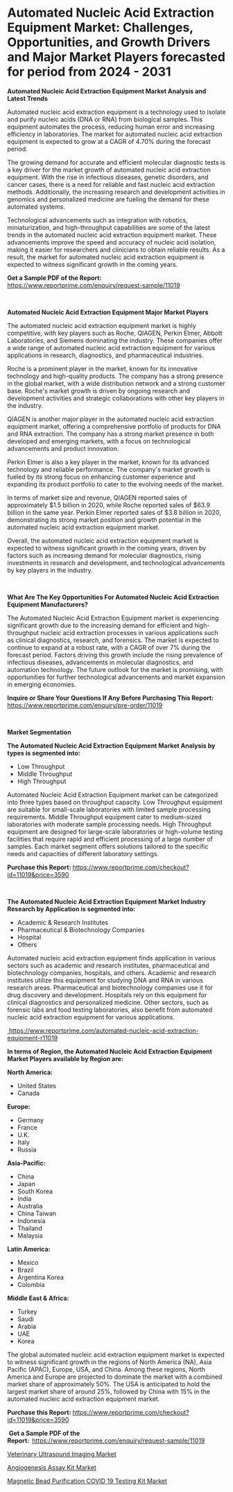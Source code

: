 <p><h1>Automated Nucleic Acid Extraction Equipment Market: Challenges, Opportunities, and Growth Drivers and Major Market Players forecasted for period from 2024 - 2031</h1></p><p><strong>Automated Nucleic Acid Extraction Equipment Market Analysis and Latest Trends</strong></p>
<p><p>Automated nucleic acid extraction equipment is a technology used to isolate and purify nucleic acids (DNA or RNA) from biological samples. This equipment automates the process, reducing human error and increasing efficiency in laboratories. The market for automated nucleic acid extraction equipment is expected to grow at a CAGR of 4.70% during the forecast period.</p><p>The growing demand for accurate and efficient molecular diagnostic tests is a key driver for the market growth of automated nucleic acid extraction equipment. With the rise in infectious diseases, genetic disorders, and cancer cases, there is a need for reliable and fast nucleic acid extraction methods. Additionally, the increasing research and development activities in genomics and personalized medicine are fueling the demand for these automated systems.</p><p>Technological advancements such as integration with robotics, miniaturization, and high-throughput capabilities are some of the latest trends in the automated nucleic acid extraction equipment market. These advancements improve the speed and accuracy of nucleic acid isolation, making it easier for researchers and clinicians to obtain reliable results. As a result, the market for automated nucleic acid extraction equipment is expected to witness significant growth in the coming years.</p></p>
<p><strong>Get a Sample PDF of the Report:&nbsp;</strong> <a href="https://www.reportprime.com/enquiry/request-sample/11019">https://www.reportprime.com/enquiry/request-sample/11019</a></p>
<p>&nbsp;</p>
<p><strong>Automated Nucleic Acid Extraction Equipment Major Market Players</strong></p>
<p><p>The automated nucleic acid extraction equipment market is highly competitive, with key players such as Roche, QIAGEN, Perkin Elmer, Abbott Laboratories, and Siemens dominating the industry. These companies offer a wide range of automated nucleic acid extraction equipment for various applications in research, diagnostics, and pharmaceutical industries.</p><p>Roche is a prominent player in the market, known for its innovative technology and high-quality products. The company has a strong presence in the global market, with a wide distribution network and a strong customer base. Roche's market growth is driven by ongoing research and development activities and strategic collaborations with other key players in the industry.</p><p>QIAGEN is another major player in the automated nucleic acid extraction equipment market, offering a comprehensive portfolio of products for DNA and RNA extraction. The company has a strong market presence in both developed and emerging markets, with a focus on technological advancements and product innovation.</p><p>Perkin Elmer is also a key player in the market, known for its advanced technology and reliable performance. The company's market growth is fueled by its strong focus on enhancing customer experience and expanding its product portfolio to cater to the evolving needs of the market.</p><p>In terms of market size and revenue, QIAGEN reported sales of approximately $1.5 billion in 2020, while Roche reported sales of $63.9 billion in the same year. Perkin Elmer reported sales of $3.8 billion in 2020, demonstrating its strong market position and growth potential in the automated nucleic acid extraction equipment market.</p><p>Overall, the automated nucleic acid extraction equipment market is expected to witness significant growth in the coming years, driven by factors such as increasing demand for molecular diagnostics, rising investments in research and development, and technological advancements by key players in the industry.</p></p>
<p>&nbsp;</p>
<p><strong>What Are The Key Opportunities For Automated Nucleic Acid Extraction Equipment Manufacturers?</strong></p>
<p><p>The Automated Nucleic Acid Extraction Equipment market is experiencing significant growth due to the increasing demand for efficient and high-throughput nucleic acid extraction processes in various applications such as clinical diagnostics, research, and forensics. The market is expected to continue to expand at a robust rate, with a CAGR of over 7% during the forecast period. Factors driving this growth include the rising prevalence of infectious diseases, advancements in molecular diagnostics, and automation technology. The future outlook for the market is promising, with opportunities for further technological advancements and market expansion in emerging economies.</p></p>
<p><strong>Inquire or Share Your Questions If Any Before Purchasing This Report:</strong> <a href="https://www.reportprime.com/enquiry/pre-order/11019">https://www.reportprime.com/enquiry/pre-order/11019</a></p>
<p>&nbsp;</p>
<p><strong>Market Segmentation</strong></p>
<p><strong>The Automated Nucleic Acid Extraction Equipment Market Analysis by types is segmented into:</strong></p>
<p><ul><li>Low Throughput</li><li>Middle Throughput</li><li>High Throughput</li></ul></p>
<p><p>Automated Nucleic Acid Extraction Equipment market can be categorized into three types based on throughput capacity. Low Throughput equipment are suitable for small-scale laboratories with limited sample processing requirements. Middle Throughput equipment cater to medium-sized laboratories with moderate sample processing needs. High Throughput equipment are designed for large-scale laboratories or high-volume testing facilities that require rapid and efficient processing of a large number of samples. Each market segment offers solutions tailored to the specific needs and capacities of different laboratory settings.</p></p>
<p><strong>Purchase this Report:&nbsp;</strong><a href="https://www.reportprime.com/checkout?id=11019&price=3590">https://www.reportprime.com/checkout?id=11019&price=3590</a></p>
<p>&nbsp;</p>
<p><strong>The Automated Nucleic Acid Extraction Equipment Market Industry Research by Application is segmented into:</strong></p>
<p><ul><li>Academic & Research Institutes</li><li>Pharmaceutical & Biotechnology Companies</li><li>Hospital</li><li>Others</li></ul></p>
<p><p>Automated nucleic acid extraction equipment finds application in various sectors such as academic and research institutes, pharmaceutical and biotechnology companies, hospitals, and others. Academic and research institutes utilize this equipment for studying DNA and RNA in various research areas. Pharmaceutical and biotechnology companies use it for drug discovery and development. Hospitals rely on this equipment for clinical diagnostics and personalized medicine. Other sectors, such as forensic labs and food testing laboratories, also benefit from automated nucleic acid extraction equipment for various applications.</p></p>
<p><a href="https://www.reportprime.com/automated-nucleic-acid-extraction-equipment-r11019">&nbsp;https://www.reportprime.com/automated-nucleic-acid-extraction-equipment-r11019</a></p>
<p><strong>In terms of Region, the Automated Nucleic Acid Extraction Equipment Market Players available by Region are:</strong></p>
<p>
    <p> <strong> North America: </strong>
        <ul>
            <li>United States</li>
            <li>Canada</li>
        </ul>
        </p> 
    <p> <strong> Europe: </strong>
        <ul>
            <li>Germany</li>
            <li>France</li>
            <li>U.K.</li>
            <li>Italy</li>
            <li>Russia</li>
        </ul>
        </p> 
    <p> <strong> Asia-Pacific: </strong>
        <ul>
            <li>China</li>
            <li>Japan</li>
            <li>South Korea</li>
            <li>India</li>
            <li>Australia</li>
            <li>China Taiwan</li>
            <li>Indonesia</li>
            <li>Thailand</li>
            <li>Malaysia</li>
        </ul>
        </p> 
    <p> <strong> Latin America: </strong>
        <ul>
            <li>Mexico</li>
            <li>Brazil</li>
            <li>Argentina Korea</li>
            <li>Colombia</li>
        </ul>
        </p> 
    <p> <strong> Middle East & Africa: </strong>
        <ul>
            <li>Turkey</li>
            <li>Saudi</li>
            <li>Arabia</li>
            <li>UAE</li>
            <li>Korea</li>
        </ul>
    </p>
    </p>
<p><p>The global automated nucleic acid extraction equipment market is expected to witness significant growth in the regions of North America (NA), Asia Pacific (APAC), Europe, USA, and China. Among these regions, North America and Europe are projected to dominate the market with a combined market share of approximately 50%. The USA is anticipated to hold the largest market share of around 25%, followed by China with 15% in the automated nucleic acid extraction equipment market.</p></p>
<p><strong>Purchase this Report: </strong><a href="https://www.reportprime.com/checkout?id=11019&price=3590">https://www.reportprime.com/checkout?id=11019&price=3590</a></p>
<p>&nbsp;<strong>Get a Sample PDF of the Report:&nbsp;&nbsp;</strong><a href="https://www.reportprime.com/enquiry/request-sample/11019">https://www.reportprime.com/enquiry/request-sample/11019</a></p>
<p><strong></strong></p>
<p><p><a href="https://github.com/tamvrosiya/Market-Research-Report-List-5/blob/main/veterinary-ultrasound-imaging-market.md">Veterinary Ultrasound Imaging Market</a></p><p><a href="https://github.com/changoleonlaverguenzanoexiste/Market-Research-Report-List-4/blob/main/angiogenesis-assay-kit-market.md">Angiogenesis Assay Kit Market</a></p><p><a href="https://github.com/dimitrishawkinswaynenp91rgz/Market-Research-Report-List-3/blob/main/magnetic-bead-purification-covid-19-testing-kit-market.md">Magnetic Bead Purification COVID 19 Testing Kit Market</a></p></p>